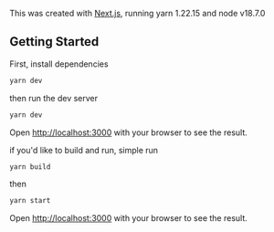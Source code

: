 This was created with [Next.js](https://nextjs.org/), running yarn 1.22.15 and node v18.7.0

## Getting Started

First, install dependencies

```bash
yarn dev
```
then run the dev server
```bash
yarn dev
```
Open [http://localhost:3000](http://localhost:3000) with your browser to see the result.


if you'd like to build and run, simple run 
```bash
yarn build
```

then 
```bash
yarn start
```
Open [http://localhost:3000](http://localhost:3000) with your browser to see the result. 
   